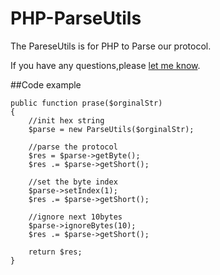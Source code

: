# PHP-ParseUtils
The PareseUtils is for PHP to Parse our protocol.

If you have any questions,please [let me know](http://www.zhaiqianfeng.com/about/).

##Code example

    public function prase($orginalStr)
    {
        //init hex string
        $parse = new ParseUtils($orginalStr);

        //parse the protocol
        $res = $parse->getByte();
        $res .= $parse->getShort();

        //set the byte index
        $parse->setIndex(1);
        $res .= $parse->getShort();

        //ignore next 10bytes
        $parse->ignoreBytes(10);
        $res .= $parse->getShort();

        return $res;
    }

